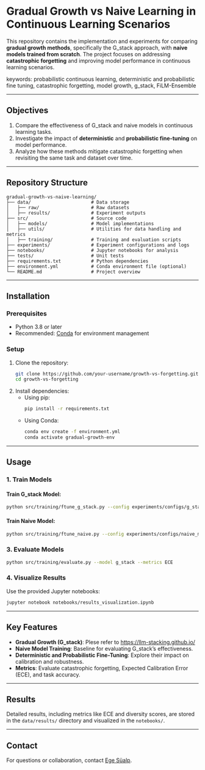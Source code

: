 # Gradual Growth vs Naive Learning in Continuous Learning Scenarios

This repository contains the implementation and experiments for comparing **gradual growth methods**, specifically the G_stack approach, with **naive models trained from scratch**. The project focuses on addressing **catastrophic forgetting** and improving model performance in continuous learning scenarios.

keywords: probabilistic continuous learning, deterministic and probabilistic fine tuning, catastrophic forgetting, model growth, g_stack, FiLM-Ensemble

---

## Objectives

1. Compare the effectiveness of G_stack and naive models in continuous learning tasks.
2. Investigate the impact of **deterministic** and **probabilistic fine-tuning** on model performance.
3. Analyze how these methods mitigate catastrophic forgetting when revisiting the same task and dataset over time.

---

## Repository Structure

```
gradual-growth-vs-naive-learning/
├── data/                      # Data storage
│   ├── raw/                   # Raw datasets
│   ├── results/               # Experiment outputs
├── src/                       # Source code
│   ├── models/                # Model implementations
│   ├── utils/                 # Utilities for data handling and metrics
│   ├── training/              # Training and evaluation scripts
├── experiments/               # Experiment configurations and logs
├── notebooks/                 # Jupyter notebooks for analysis
├── tests/                     # Unit tests
├── requirements.txt           # Python dependencies
├── environment.yml            # Conda environment file (optional)
└── README.md                  # Project overview
```

---

## Installation

### Prerequisites
- Python 3.8 or later
- Recommended: [Conda](https://docs.conda.io/en/latest/) for environment management

### Setup
1. Clone the repository:
   ```bash
   git clone https://github.com/your-username/growth-vs-forgetting.git
   cd growth-vs-forgetting
   ```
2. Install dependencies:
   - Using pip:
     ```bash
     pip install -r requirements.txt
     ```
   - Using Conda:
     ```bash
     conda env create -f environment.yml
     conda activate gradual-growth-env
     ```

---

## Usage

### 1. Train Models
#### Train G_stack Model:
```bash
python src/training/ftune_g_stack.py --config experiments/configs/g_stack_config.json
```

#### Train Naive Model:
```bash
python src/training/ftune_naive.py --config experiments/configs/naive_model_config.json
```

### 3. Evaluate Models
```bash
python src/training/evaluate.py --model g_stack --metrics ECE
```

### 4. Visualize Results
Use the provided Jupyter notebooks:
```bash
jupyter notebook notebooks/results_visualization.ipynb
```

---

## Key Features

- **Gradual Growth (G_stack)**: Plese refer to https://llm-stacking.github.io/
- **Naive Model Training**: Baseline for evaluating G_stack’s effectiveness.
- **Deterministic and Probabilistic Fine-Tuning**: Explore their impact on calibration and robustness.
- **Metrics**: Evaluate catastrophic forgetting, Expected Calibration Error (ECE), and task accuracy.

---

## Results
Detailed results, including metrics like ECE and diversity scores, are stored in the `data/results/` directory and visualized in the `notebooks/`.

---

## Contact
For questions or collaboration, contact [Ege Süalp](mailto:e.sualp@campus.lmu.de).


